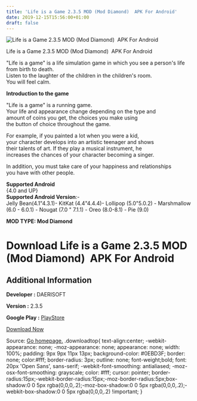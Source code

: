 ```yaml
---
title: 'Life is a Game 2.3.5 MOD (Mod Diamond)  APK For Android'
date: 2019-12-15T15:56:00+01:00
draft: false
---
```


![Life is a Game 2.3.5 MOD (Mod Diamond)  APK For Android](https://i1.wp.com/apkhome.net/wp-content/uploads/2019/11/Life-is-a-Game.png "Life is a Game 2.3.5 MOD (Mod Diamond)  APK For Android")

  

Life is a Game 2.3.5 MOD (Mod Diamond)  APK For Android

"Life is a game" is a life simulation game in which you see a person's life from birth to death.  
Listen to the laughter of the children in the children's room.  
You will feel calm.

**Introduction to the game**

"Life is a game" is a running game.  
Your life and appearance change depending on the type and  
amount of coins you get, the choices you make using  
the button of choice throughout the game.

For example, if you painted a lot when you were a kid,  
your character develops into an artistic teenager and shows  
their talents of art. If they play a musical instrument, he  
increases the chances of your character becoming a singer.

In addition, you must take care of your happiness and relationships  
you have with other people.

**Supported Android**  
{4.0 and UP}  
**Supported Android Version**:-  
Jelly Bean(4.1"4.3.1)- KitKat (4.4"4.4.4)- Lollipop (5.0"5.0.2) - Marshmallow (6.0 - 6.0.1) - Nougat (7.0 " 7.1.1) - Oreo (8.0-8.1) - Pie (9.0)

**MOD TYPE: Mod Diamond**

Download Life is a Game 2.3.5 MOD (Mod Diamond)  APK For Android
=================================================================

Additional Information
----------------------

**Developer :** DAERISOFT

**Version :** 2.3.5

**Google Play :** [PlayStore](https://play.google.com/store/apps/details?id=com.fivebyte.lifeisagame)

  

[Download Now](https://store4app.co/post/life-is-a-game-2-3-5-mod-mod-diamond-apk-for-android_1574696646)

  
Source: [Go homepage.](https://store4app.co/post/life-is-a-game-2-3-5-mod-mod-diamond-apk-for-android_1574696646) .downloadtop{ text-align:center; -webkit-appearance: none; -moz-appearance: none; appearance: none; width: 100%; padding: 9px 9px 11px 13px; background-color: #0EBD3F; border: none; color:#fff; border-radius: 3px; outline: none; font-weight;bold; font: 20px 'Open Sans', sans-serif; -webkit-font-smoothing: antialiased; -moz-osx-font-smoothing: grayscale; color: #fff; cursor: pointer; border-radius:15px;-webkit-border-radius:15px;-moz-border-radius:5px;box-shadow:0 0 5px rgba(0,0,0,.2);-moz-box-shadow:0 0 5px rgba(0,0,0,.2);-webkit-box-shadow:0 0 5px rgba(0,0,0,.2) !important; }